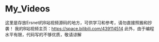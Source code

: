 # My_Videos
这里是存放Ersnet的B站视频源码的地方，可供学习和参考，请勿直接照搬和抄袭！
我的B站视频主页：https://space.bilibili.com/439114514
此外，由于编程水平有限，代码写的不够优质，敬请谅解

